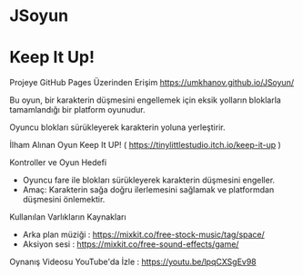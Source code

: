 # JSoyun
# Keep It Up!

Projeye GitHub Pages Üzerinden Erişim
https://umkhanov.github.io/JSoyun/


Bu oyun, bir karakterin düşmesini engellemek için eksik yolların bloklarla tamamlandığı bir platform oyunudur. 

Oyuncu blokları sürükleyerek karakterin yoluna yerleştirir.


İlham Alınan Oyun 
Keep It UP!  ( https://tinylittlestudio.itch.io/keep-it-up )


Kontroller ve Oyun Hedefi
- Oyuncu fare ile blokları sürükleyerek karakterin düşmesini engeller.
- Amaç: Karakterin sağa doğru ilerlemesini sağlamak ve platformdan düşmesini önlemektir.


Kullanılan Varlıkların Kaynakları
- Arka plan müziği : https://mixkit.co/free-stock-music/tag/space/
- Aksiyon sesi : https://mixkit.co/free-sound-effects/game/


Oynanış Videosu
YouTube'da İzle : https://youtu.be/lpqCXSgEv98
